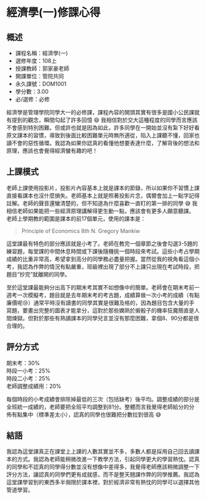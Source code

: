 # 經濟學(一)修課心得
## 概述
- 課程名稱：經濟學(一)
- 選修年度：108上
- 授課教師：郭家豪老師
- 開課單位：管院共同  
- 永久課號：DOM1001
- 學分數：3.00
- 必/選修：必修

經濟學是管理學院同學大一的必修課，課程內容的開頭其實有很多是國小公民課就有提到的觀念，瞬間勾起了許多回憶 😄 我相信對於交大這種程度的同學而言應該不會感到特別困難。但或許也就是因為如此，許多同學在一開始並沒有紮下好好看原文課本的習慣，導致到後面比較困難單元時無所適從，陷入上課聽不懂，回家也讀不會的惡性循環。我認為如果你認真的看懂他想要表達什麼，了解背後的想法和原理，應該也會覺得經濟蠻有趣的吧！
## 上課模式
老師上課使用投影片，投影片內容基本上就是課本的節錄，所以如果你不習慣上課直接看課本也沒什麼損失。老師基本上就是照著投影片念，偶爾會加上一點字記得註解。老師的聲音還蠻清楚的，但不知道為什麼喜歡一直盯的第一排的同學 😅 我相信老師如果能把一些經濟原理講解得更生動一點，應該會有更多人願意聽課。
老師上學期教的範圍是課本的前17個單元，使用的課本是：
> Principle of Economics 8th N. Gregory Mankiw

這堂課最有特色的部分應該就是小考了。老師在教完一個章節之後會勾選3-5題的練習題，每堂課的中間休息時間或下課後隨機挑一個時段來考試。這些小考占學期成績的比重非常高，希望拿到高分的同學務必盡量把握。當然從我的視角看這個小考，我認為作弊的情況有點嚴重，班級裡出現了部分不上課只出現在考試時段，把題目“抄完”就離開的同學。

至於這堂課最能夠分出高下的期末考其實不如想像中的簡單。老師會在期末考前一週考一次模擬考，題目就是去年期末考的考古題，成績算做一次小考的成績（有點廉價呢😢）通常平時沒有讀書的同學其實是很難及格的，因為題目包含大量的手寫題，要畫出完整的圖表才能拿分，這對於那些嫻熟於摋骰子的機率狂魔簡直是人間煉獄。但對於那些有熟讀課本的同學兒言並沒有那麼困難，拿個8、90分都是很合理的。

## 評分方式

期末考：30%<br/>
時段一小考：25%<br/>
時段二小考：25%<br/>
老師調整成績用：20%<br/>

每個時段的小考成績會排除掉最低的三次（包括缺考）後平均。調整成績的部分是全班統一成績的，老師要把全班平均調整到81分。整體而言我覺得老師給分的分佈有點集中（標準差太小），認真的同學也很難把分數拉到很高 😅

## 結語
我認為這堂課真正在課堂上上課的人數其實並不多，多數人都是採用自己回去讀課本的方式。我認為老師能稍微改進一下教學方法，引起同學更大的學習熱忱。認真的同學和不認真的同學得分數並沒有想像中差得多，我覺得老師應該稍微調整一下評分方法，讓認真的同學們更有成就感，而不是整天翹課作弊的同學推薦。我認為這堂課學習到的東西多半侷限於課本裡，對於經濟非常有熱忱的同學可以選擇其他管道學習。

